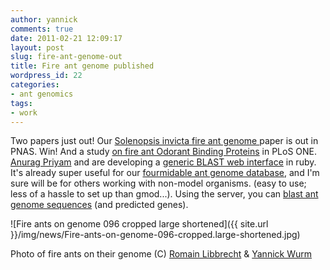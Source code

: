 ```yaml
---
author: yannick
comments: true
date: 2011-02-21 12:09:17
layout: post
slug: fire-ant-genome-out
title: Fire ant genome published
wordpress_id: 22
categories:
- ant genomics
tags:
- work
---
```


Two papers just out! Our [Solenopsis invicta fire ant genome ](http://www.pnas.org/cgi/doi/10.1073/pnas.1009690108) paper is out in PNAS. Win! And a study  [on fire ant Odorant Binding Proteins](http://www.plosone.org/article/info:doi/10.1371/journal.pone.0016289) in PLoS ONE. [Anurag Priyam](http://yeban.in) and are developing a [generic BLAST web interface](http://www.sequenceserver.com) in ruby. It's already super useful for our [fourmidable ant genome database](http://www.antgenomes.org), and I'm sure will be for others working with non-model organisms. (easy to use; less of a hassle to set up than gmod...). Using the server, you can [blast ant genome sequences](http://www.antgenomes.org/blast) (and predicted genes).




![Fire ants on genome 096 cropped large shortened]({{ site.url }}/img/news/Fire-ants-on-genome-096-cropped.large-shortened.jpg)




Photo of fire ants on their genome (C) [Romain Libbrecht](http://www.unil.ch/dee/page50472_en.html) & [Yannick Wurm](http://www.sbcs.qmul.ac.uk/staff/yannickwurm.html)

